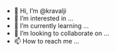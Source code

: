 - 👋 Hi, I’m @kravalji
- 👀 I’m interested in ...
- 🌱 I’m currently learning ...
- 💞️ I’m looking to collaborate on ...
- 📫 How to reach me ...

<!---
kravalji/kravalji is a ✨ special ✨ repository because its `README.md` (this file) appears on your GitHub profile.
You can click the Preview link to take a look at your changes.
--->
